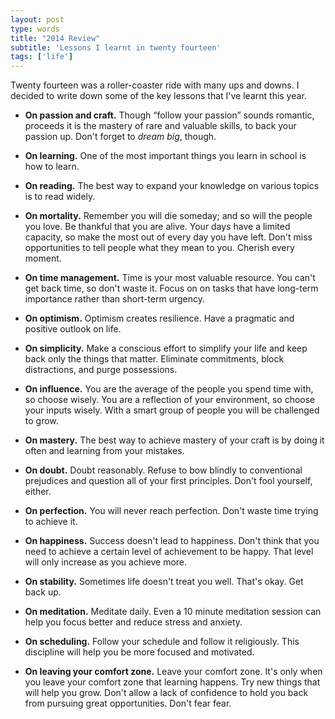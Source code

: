 ```yaml
---
layout: post
type: words
title: "2014 Review"
subtitle: 'Lessons I learnt in twenty fourteen'
tags: ['life']
---
```


Twenty fourteen was a roller-coaster ride with many ups and downs. I decided to write down some of the key lessons that I've learnt this year.

- **On passion and craft.** Though “follow your passion” sounds romantic, proceeds it is the mastery of rare and valuable skills, to back your passion up. Don't forget to *dream big*, though.

- **On learning.** One of the most important things you learn in school is how to learn.

- **On reading.** The best way to expand your knowledge on various topics is to read widely.

- **On mortality.** Remember you will die someday; and so will the people you love. Be thankful that you are alive. Your days have a limited capacity, so make the most out of every day you have left. Don't miss opportunities to tell people what they mean to you. Cherish every moment.

- **On time management.** Time is your most valuable resource. You can't get back time, so don't waste it. Focus on on tasks that have long-term importance rather than short-term urgency.

- **On optimism.** Optimism creates resilience. Have a pragmatic and positive outlook on life.

- **On simplicity.** Make a conscious effort to simplify your life and keep back only the things that matter. Eliminate commitments, block distractions, and purge possessions.

- **On influence.** You are the average of the people you spend time with, so choose wisely. You are a reflection of your environment, so choose your inputs wisely. With a smart group of people you will be challenged to grow.

- **On mastery.** The best way to achieve mastery of your craft is by doing it often and learning from your mistakes.

- **On doubt.** Doubt reasonably. Refuse to bow blindly to conventional prejudices and question all of your first principles. Don't fool yourself, either.

- **On perfection.** You will never reach perfection. Don't waste time trying to achieve it.

- **On happiness.** Success doesn't lead to happiness. Don't think that you need to achieve a certain level of achievement to be happy. That level will only increase as you achieve more.

- **On stability.** Sometimes life doesn't treat you well. That's okay. Get back up.

- **On meditation.** Meditate daily. Even a 10 minute meditation session can help you focus better and reduce stress and anxiety.

- **On scheduling.** Follow your schedule and follow it religiously. This discipline will help you be more focused and motivated.

- **On leaving your comfort zone.** Leave your comfort zone. It's only when you leave your comfort zone that learning happens. Try new things that will help you grow. Don't allow a lack of confidence to hold you back from pursuing great opportunities. Don't fear fear.
